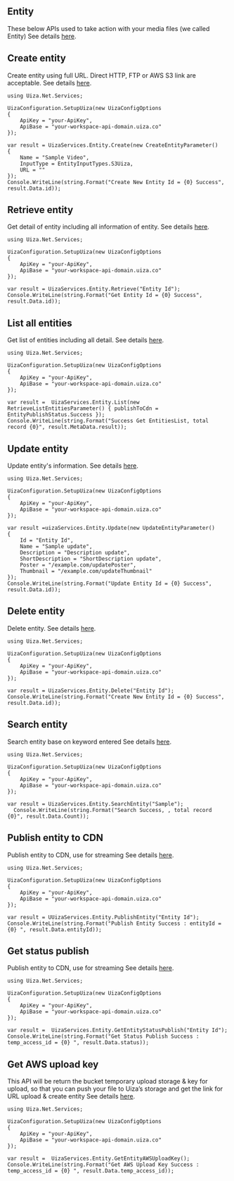 ## Entity
These below APIs used to take action with your media files (we called Entity)
See details [here](https://docs.uiza.io/#video).

## Create entity
Create entity using full URL. Direct HTTP, FTP or AWS S3 link are acceptable.
See details [here](https://docs.uiza.io/#create-entity).

```Cshard
using Uiza.Net.Services;

UizaConfiguration.SetupUiza(new UizaConfigOptions
{
	ApiKey = "your-ApiKey",
	ApiBase = "your-workspace-api-domain.uiza.co"
});

var result = UizaServices.Entity.Create(new CreateEntityParameter()
{
	Name = "Sample Video",
	InputType = EntityInputTypes.S3Uiza,
	URL = ""
});
Console.WriteLine(string.Format("Create New Entity Id = {0} Success", result.Data.id));
```

## Retrieve entity
Get detail of entity including all information of entity.
See details [here](https://docs.uiza.io/#retrieve-an-entity).

```Cshard
using Uiza.Net.Services;

UizaConfiguration.SetupUiza(new UizaConfigOptions
{
	ApiKey = "your-ApiKey",
	ApiBase = "your-workspace-api-domain.uiza.co"
});

var result = UizaServices.Entity.Retrieve("Entity Id");
Console.WriteLine(string.Format("Get Entity Id = {0} Success", result.Data.id));
```
## List all entities
Get list of entities including all detail.
See details [here](https://docs.uiza.io/#list-all-entities).

```Cshard
using Uiza.Net.Services;

UizaConfiguration.SetupUiza(new UizaConfigOptions
{
	ApiKey = "your-ApiKey",
	ApiBase = "your-workspace-api-domain.uiza.co"
});

var result =  UizaServices.Entity.List(new RetrieveListEntitiesParameter() { publishToCdn = EntityPublishStatus.Success });
Console.WriteLine(string.Format("Success Get EntitiesList, total record {0}", result.MetaData.result));
```

## Update entity
Update entity's information.
See details [here](https://docs.uiza.io/#update-an-entity).

```Cshard
using Uiza.Net.Services;

UizaConfiguration.SetupUiza(new UizaConfigOptions
{
	ApiKey = "your-ApiKey",
	ApiBase = "your-workspace-api-domain.uiza.co"
});

var result =uizaServices.Entity.Update(new UpdateEntityParameter()
{
	Id = "Entity Id",
	Name = "Sample update",
	Description = "Description update",
	ShortDescription = "ShortDescription update",
	Poster = "/example.com/updatePoster",
	Thumbnail = "/example.com/updateThumbnail"
});
Console.WriteLine(string.Format("Update Entity Id = {0} Success", result.Data.id));
```

## Delete entity
Delete entity.
See details [here](https://docs.uiza.io/#delete-an-entity).

```Cshard
using Uiza.Net.Services;

UizaConfiguration.SetupUiza(new UizaConfigOptions
{
	ApiKey = "your-ApiKey",
	ApiBase = "your-workspace-api-domain.uiza.co"
});

var result = UizaServices.Entity.Delete("Entity Id");
Console.WriteLine(string.Format("Create New Entity Id = {0} Success", result.Data.id));
```

## Search entity
Search entity base on keyword entered
See details [here](https://docs.uiza.io/#search-entity).

```Cshard
using Uiza.Net.Services;

UizaConfiguration.SetupUiza(new UizaConfigOptions
{
	ApiKey = "your-ApiKey",
	ApiBase = "your-workspace-api-domain.uiza.co"
});

var result = UizaServices.Entity.SearchEntity("Sample");
  Console.WriteLine(string.Format("Search Success, , total record {0}", result.Data.Count));
```

## Publish entity to CDN
Publish entity to CDN, use for streaming
See details [here](https://docs.uiza.io/#publish-entity-to-cdn).

```Cshard
using Uiza.Net.Services;

UizaConfiguration.SetupUiza(new UizaConfigOptions
{
	ApiKey = "your-ApiKey",
	ApiBase = "your-workspace-api-domain.uiza.co"
});

var result = UUizaServices.Entity.PublishEntity("Entity Id");
Console.WriteLine(string.Format("Publish Entity Success : entityId = {0} ", result.Data.entityId));
```

## Get status publish
Publish entity to CDN, use for streaming
See details [here](https://docs.uiza.io/#get-status-publish).

```Cshard
using Uiza.Net.Services;

UizaConfiguration.SetupUiza(new UizaConfigOptions
{
	ApiKey = "your-ApiKey",
	ApiBase = "your-workspace-api-domain.uiza.co"
});

var result =  UizaServices.Entity.GetEntityStatusPublish("Entity Id");
Console.WriteLine(string.Format("Get Status Publish Success : temp_access_id = {0} ", result.Data.status));
```

## Get AWS upload key
This API will be return the bucket temporary upload storage & key for upload, so that you can push your file to Uiza’s storage and get the link for URL upload & create entity
See details [here](https://docs.uiza.io/#get-aws-upload-key).

```Cshard
using Uiza.Net.Services;

UizaConfiguration.SetupUiza(new UizaConfigOptions
{
	ApiKey = "your-ApiKey",
	ApiBase = "your-workspace-api-domain.uiza.co"
});

var result =  UizaServices.Entity.GetEntityAWSUploadKey();
Console.WriteLine(string.Format("Get AWS Upload Key Success : temp_access_id = {0} ", result.Data.temp_access_id));
```